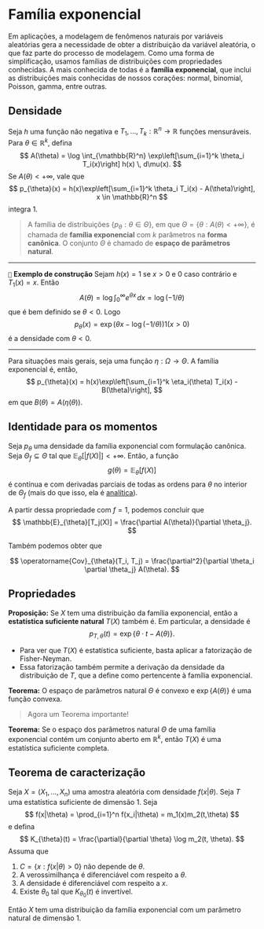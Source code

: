 # Família exponencial

Em aplicações, a modelagem de fenômenos naturais por variáveis aleatórias gera a necessidade de obter a distribuição da variável aleatória, o que faz parte do processo de modelagem. 
Como uma forma de simplificação, usamos famílias de distribuições com propriedades conhecidas.
A mais conhecida de todas é a **família exponencial**, que inclui as distribuições mais conhecidas de nossos corações: normal, binomial, Poisson, gamma, entre outras.

## Densidade

Seja $h$ uma função não negativa e $T_1, \dots, T_k : \mathbb{R}^n \to \mathbb{R}$ funções mensuráveis.
Para $\theta \in \mathbb{R}^k$, defina 
$$
A(\theta) = \log \int_{\mathbb{R}^n} \exp\left[\sum_{i=1}^k \theta_i T_i(x)\right] h(x) \, d\mu(x).
$$
Se $A(\theta) < +\infty$, vale que 
$$
p_{\theta}(x) = h(x)\exp\left[\sum_{i=1}^k \theta_i T_i(x) - A(\theta)\right], x \in \mathbb{R}^n
$$
integra 1. 
> A família de distribuições $\{p_{\theta} : \theta \in \Theta\}$, em que $\Theta = \{\theta : A(\theta) < +\infty\}$, é chamada de **família exponencial** com $k$ parâmetros na **forma canônica**.
O conjunto $\Theta$ é chamado de **espaço de parâmetros natural**.

---
``📝`` **Exemplo de construção**
Sejam $h(x) = 1$ se $x > 0$ e $0$ caso contrário e $T_1(x) = x$.
Então
$$
A(\theta) = \log \int_0^{\infty} e^{\theta x} \, dx = \log(-1/\theta)
$$
que é bem definido se $\theta < 0$.
Logo
$$
p_{\theta}(x) = \exp(\theta x - \log(-1/\theta)) 1(x>0)
$$
é a densidade com $\theta < 0$.

---

Para situações mais gerais, seja uma função $\eta : \Omega \to \Theta$. 
A família exponencial é, então, 
$$
p_{\theta}(x) = h(x)\exp\left[\sum_{i=1}^k \eta_i(\theta) T_i(x) - B(\theta)\right],
$$
em que $B(\theta) = A(\eta(\theta))$.

## Identidade para os momentos

Seja $p_{\theta}$ uma densidade da família exponencial com formulação canônica.
Seja $\Theta_f \subseteq \Theta$ tal que $\mathbb{E}_{\theta}[|f(X)|] < +\infty$.
Então, a função 
$$
g(\theta) = \mathbb{E}_{\theta}[f(X)] 
$$
é contínua e com derivadas parciais de todas as ordens para $\theta$ no interior de $\Theta_f$ (mais do que isso, ela é [analítica](https://en.wikipedia.org/wiki/Analytic_function)).

A partir dessa propriedade com $f=1$, podemos concluir que 
$$
\mathbb{E}_{\theta}[T_j(X)] = \frac{\partial A(\theta)}{\partial \theta_j}.
$$

Também podemos obter que 

$$
\operatorname{Cov}_{\theta}(T_i, T_j) = \frac{\partial^2}{\partial \theta_i \partial \theta_j} A(\theta).
$$

## Propriedades

**Proposição:** Se $X$ tem uma distribuição da família exponencial, então a **estatística suficiente natural** $T(X)$ também é.
Em particular, a densidade é 
$$p_{T,\theta}(t) = \exp\{\theta \cdot t - A(\theta)\}.$$

- Para ver que $T(X)$ é estatística suficiente, basta aplicar a fatorização de Fisher-Neyman.
- Essa fatorização também permite a derivação da densidade da distribuição de $T$, que a define como pertencente à família exponencial.

**Teorema:** O espaço de parâmetros natural $\Theta$ é convexo e $\exp\{A(\theta)\}$ é uma função convexa.

> Agora um Teorema importante!

**Teorema:** Se o espaço dos parâmetros natural $\Theta$ de uma família exponencial contém um conjunto aberto em $\mathbb{R}^k$, então $T(X)$ é uma estatística suficiente completa.

## Teorema de caracterização

Seja $X=(X_1, \dots, X_n)$ uma amostra aleatória com densidade $f(x|\theta)$.
Seja $T$ uma estatística suficiente de dimensão 1.
Seja 
$$
f(x|\theta) = \prod_{i=1}^n f(x_i|\theta) = m_1(x)m_2(t,\theta)
$$
e defina 
$$
K_{\theta}(t) = \frac{\partial}{\partial \theta} \log m_2(t, \theta).
$$
Assuma que 

1) $C = \{x : f(x|\theta) > 0\}$ não depende de $\theta$.
2) A verossimilhança é diferenciável com respeito a $\theta$.
3) A densidade é diferenciável com respeito a $x$.
4) Existe $\theta_0$ tal que $K_{\theta_0}(t)$ é invertível.

Então $X$ tem uma distribuição da família exponencial com um parâmetro natural de dimensão $1$.
